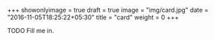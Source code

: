 +++
showonlyimage = true
draft = true
image = "img/card.jpg"
date = "2016-11-05T18:25:22+05:30"
title = "card"
weight = 0
+++

TODO Fill me in.

